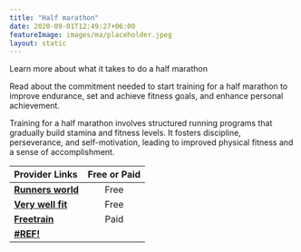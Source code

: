 ```yaml
---
title: "Half marathon"
date: 2020-09-01T12:49:27+06:00
featureImage: images/ma/placeholder.jpeg
layout: static
---
```


Learn more about what it takes to do a half marathon

Read about the commitment needed to start training for a half marathon to improve endurance, set and achieve fitness goals, and enhance personal achievement.

Training for a half marathon involves structured running programs that gradually build stamina and fitness levels. It fosters discipline, perseverance, and self-motivation, leading to improved physical fitness and a sense of accomplishment.

| Provider Links      | Free or Paid  |  
| :-----------          | :--------------:      |  
| [**Runners world**](https://www.runnersworld.com/uk/training/half-marathon/a25887045/beginner-half-marathon-training-schedule/) | Free | 
| [**Very well fit**](https://www.verywellfit.com/reasons-to-run-a-half-marathon-2911077) | Free  | 
| [**Freetrain**](https://freetrain.co.uk/) | Paid | 
| [**#REF!**](#REF!) |  | 
  

<br/><br/>






